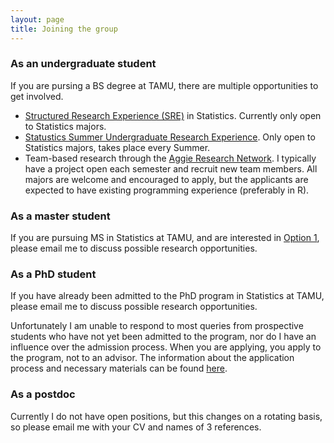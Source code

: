 ```yaml
---
layout: page
title: Joining the group
---
```


### As an undergraduate student

If you are pursing a BS degree at TAMU, there are multiple opportunities to get involved.

* [Structured Research Experience (SRE)](https://irinagain.github.io/SRE) in Statistics. Currently only open to Statistics majors.
* [Statustics Summer Undergraduate Research Experience](https://stat.tamu.edu/academics/undergraduate-research/). Only open to Statistics majors, takes place every Summer.
* Team-based research through the [Aggie Research Network](https://aggieresearch.tamu.edu/undergraduates/). I typically have a project open each semester and recruit new team members. All majors are welcome and encouraged to apply, but the applicants are expected to have existing programming experience (preferably in R).

### As a master student

If you are pursuing MS in Statistics at TAMU, and are interested in [Option 1](https://stat.tamu.edu/ms-statistics/), please email me to discuss possible research opportunities. 

### As a PhD student

If you have already been admitted to the PhD program in Statistics at TAMU, please email me to discuss possible research opportunities. 

Unfortunately I am unable to respond to most queries from prospective students who have not yet been admitted to the program, nor do I have an influence over the admission process.  When you are applying, you apply to the program, not to an advisor.
The information about the application process and necessary materials can be found [here](http://www.stat.tamu.edu/graduate-admissions/). 

### As a postdoc	

Currently I do not have open positions, but this changes on a rotating basis, so please email me with your CV and names of 3 references.


